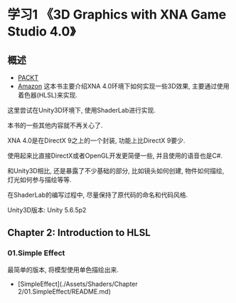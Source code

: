 # 学习1 《3D Graphics with XNA Game Studio 4.0》
## 概述
* [PACKT](https://www.packtpub.com/game-development/3d-graphics-xna-game-studio-40)
* [Amazon](https://www.amazon.com/Graphics-XNA-Game-Studio-4-0/dp/1849690049)
这本书主要介绍XNA 4.0环境下如何实现一些3D效果, 主要通过使用着色器(HLSL)来实现.

这里尝试在Unity3D环境下, 使用ShaderLab进行实现.

本书的一些其他内容就不再关心了.

XNA 4.0是在DirectX 9之上的一个封装, 功能上比DirectX 9要少.

使用起来比直接DirectX或者OpenGL开发更简便一些, 并且使用的语音也是C#.

和Unity3D相比, 还是暴露了不少基础的部分, 比如镜头如何创建, 物件如何描绘, 灯光如何参与描绘等等.

在ShaderLab的编写过程中, 尽量保持了原代码的命名和代码风格.

Unity3D版本: Unity 5.6.5p2

## Chapter 2: Introduction to HLSL
### 01.Simple Effect
最简单的版本, 将模型使用单色描绘出来.

* [SimpleEffect](./Assets/Shaders/Chapter 2/01.SimpleEffect/README.md)
 